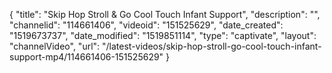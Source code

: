 {
    "title": "Skip Hop Stroll & Go Cool Touch Infant Support",
    "description": "",
    "channelid": "114661406",
    "videoid": "151525629",
    "date_created": "1519673737",
    "date_modified": "1519851114",
    "type": "captivate",
    "layout": "channelVideo",
    "url": "\/latest-videos\/skip-hop-stroll-go-cool-touch-infant-support-mp4\/114661406-151525629"
}